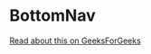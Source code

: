 # BottomNav
[Read about this on GeeksForGeeks](https://www.geeksforgeeks.org/easy-stylish-chip-button-in-bottom-navigation-bar-in-android/)
